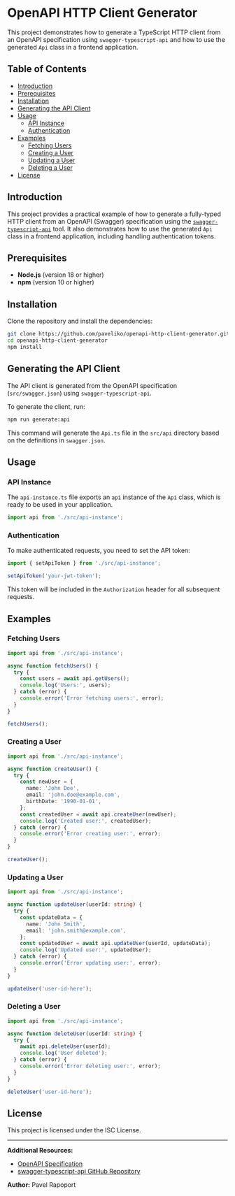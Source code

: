 # OpenAPI HTTP Client Generator

This project demonstrates how to generate a TypeScript HTTP client from an OpenAPI specification using `swagger-typescript-api` and how to use the generated `Api` class in a frontend application.

## Table of Contents

- [Introduction](#introduction)
- [Prerequisites](#prerequisites)
- [Installation](#installation)
- [Generating the API Client](#generating-the-api-client)
- [Usage](#usage)
  - [API Instance](#api-instance)
  - [Authentication](#authentication)
- [Examples](#examples)
  - [Fetching Users](#fetching-users)
  - [Creating a User](#creating-a-user)
  - [Updating a User](#updating-a-user)
  - [Deleting a User](#deleting-a-user)
- [License](#license)

## Introduction

This project provides a practical example of how to generate a fully-typed HTTP client from an OpenAPI (Swagger) specification using the [`swagger-typescript-api`](https://github.com/acacode/swagger-typescript-api) tool. It also demonstrates how to use the generated `Api` class in a frontend application, including handling authentication tokens.

## Prerequisites

- **Node.js** (version 18 or higher)
- **npm** (version 10 or higher)

## Installation

Clone the repository and install the dependencies:

```bash
git clone https://github.com/paveliko/openapi-http-client-generator.git
cd openapi-http-client-generator
npm install
```

## Generating the API Client

The API client is generated from the OpenAPI specification (`src/swagger.json`) using `swagger-typescript-api`.

To generate the client, run:

```bash
npm run generate:api
```

This command will generate the `Api.ts` file in the `src/api` directory based on the definitions in `swagger.json`.

## Usage

### API Instance

The `api-instance.ts` file exports an `api` instance of the `Api` class, which is ready to be used in your application.

```typescript
import api from './src/api-instance';
```

### Authentication

To make authenticated requests, you need to set the API token:

```typescript
import { setApiToken } from './src/api-instance';

setApiToken('your-jwt-token');
```

This token will be included in the `Authorization` header for all subsequent requests.

## Examples

### Fetching Users

```typescript
import api from './src/api-instance';

async function fetchUsers() {
  try {
    const users = await api.getUsers();
    console.log('Users:', users);
  } catch (error) {
    console.error('Error fetching users:', error);
  }
}

fetchUsers();
```

### Creating a User

```typescript
import api from './src/api-instance';

async function createUser() {
  try {
    const newUser = {
      name: 'John Doe',
      email: 'john.doe@example.com',
      birthDate: '1990-01-01',
    };
    const createdUser = await api.createUser(newUser);
    console.log('Created user:', createdUser);
  } catch (error) {
    console.error('Error creating user:', error);
  }
}

createUser();
```

### Updating a User

```typescript
import api from './src/api-instance';

async function updateUser(userId: string) {
  try {
    const updateData = {
      name: 'John Smith',
      email: 'john.smith@example.com',
    };
    const updatedUser = await api.updateUser(userId, updateData);
    console.log('Updated user:', updatedUser);
  } catch (error) {
    console.error('Error updating user:', error);
  }
}

updateUser('user-id-here');
```

### Deleting a User

```typescript
import api from './src/api-instance';

async function deleteUser(userId: string) {
  try {
    await api.deleteUser(userId);
    console.log('User deleted');
  } catch (error) {
    console.error('Error deleting user:', error);
  }
}

deleteUser('user-id-here');
```

## License

This project is licensed under the ISC License.

---

**Additional Resources:**

- [OpenAPI Specification](https://swagger.io/specification/)
- [swagger-typescript-api GitHub Repository](https://github.com/acacode/swagger-typescript-api)

**Author:** Pavel Rapoport